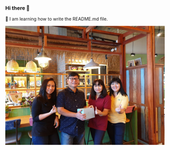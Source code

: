 ### Hi there 👋
🤔 I am learning how to write the README.md file.
<!--
**YuthanaR/YuthanaR** is a ✨ _special_ ✨ repository because its `README.md` (this file) appears on your GitHub profile.

Here are some ideas to get you started:

- 🔭 I’m currently working on ...
- 🌱 I’m currently learning ...
- 👯 I’m looking to collaborate on ...
- 🤔 I’m looking for help with ...
- 💬 Ask me about ...
- 📫 How to reach me: ...
- 😄 Pronouns: ...
- ⚡ Fun fact: ...
-->
<picture>
 <source media="(prefers-color-scheme: dark)" srcset="[https://github.com/YuthanaR/YuthanaR/blob/main/1.jpg">
 <source media="(prefers-color-scheme: light)" srcset="https://github.com/YuthanaR/YuthanaR/blob/main/1.jpg">
 <img alt="YOUR-ALT-TEXT" src="1.jpg">
</picture>
